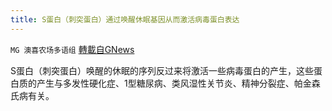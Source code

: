 ```yaml
---
title: S蛋白（刺突蛋白）通过唤醒休眠基因从而激活病毒蛋白表达
---
```

`MG 澳喜农场多语组` [轉載自GNews](https://gnews.org/zh-hans/1602764/)

S蛋白（刺突蛋白）唤醒的休眠的序列反过来将激活一些病毒蛋白的产生，这些蛋白质的产生与多发性硬化症、1型糖尿病、类风湿性关节炎、精神分裂症、帕金森氏病有关。
